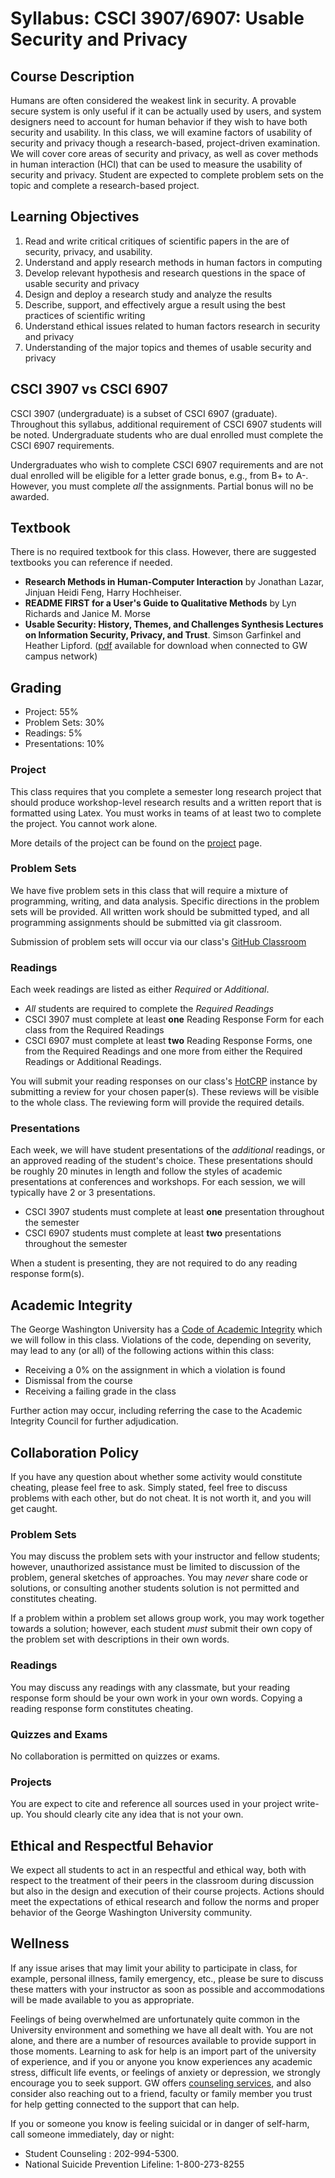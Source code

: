 # Syllabus: CSCI 3907/6907: Usable Security and Privacy

## Course Description

Humans are often considered the weakest link in security. A provable secure system is only useful if it can be actually used by users, and system designers need to account for human behavior if they wish to have both security and usability. In this class, we will examine factors of usability of security and privacy though a research-based, project-driven examination. We will cover core areas of security and privacy, as well as cover methods in human interaction (HCI) that can be used to measure the usability of security and privacy. Student are expected to complete problem sets on the topic and complete a research-based project. 

## Learning Objectives

1. Read and write critical critiques of scientific papers in the are of security, privacy, and usability.
2. Understand and apply research methods in human factors in computing
3. Develop relevant hypothesis and research questions in the space of usable security and privacy
4. Design and deploy a research study and analyze the results
5. Describe, support, and effectively argue a result using the best practices of scientific writing
6. Understand ethical issues related to human factors research in security and privacy
7. Understanding of the major topics and themes of usable security and privacy

## CSCI 3907 vs CSCI 6907

CSCI 3907 (undergraduate) is a subset of CSCI 6907 (graduate). Throughout this syllabus, additional requirement of CSCI 6907 students will be noted. Undergraduate students who are dual enrolled must complete the CSCI 6907 requirements.

Undergraduates who wish to complete CSCI 6907 requirements and are not dual enrolled will be eligible for a letter grade bonus, e.g., from B+ to A-. However, you must complete *all* the assignments. Partial bonus will no be awarded. 

## Textbook

There is no required textbook for this class. However, there are suggested textbooks you can reference if needed.

* **Research Methods in Human-Computer Interaction** by Jonathan Lazar, Jinjuan Heidi Feng, Harry Hochheiser. 
* **README FIRST for a User's Guide to Qualitative Methods** by Lyn Richards and Janice M. Morse
* **Usable Security: History, Themes, and Challenges
Synthesis Lectures on Information Security, Privacy, and Trust**. Simson Garfinkel and Heather Lipford. ([pdf](https://www.morganclaypool.com/doi/abs/10.2200/S00594ED1V01Y201408SPT011) available for download when connected to GW campus network) 

## Grading

* Project: 55%
* Problem Sets: 30%
* Readings: 5%
* Presentations: 10%


### Project

This class requires that you complete a semester long research project that should produce workshop-level research results and a written report that is formatted using Latex. You must works in teams of at least two to complete the project. You cannot work alone. 

More details of the project can be found on the [project](project.md) page. 

### Problem Sets

We have five problem sets in this class that will require a mixture of programming, writing, and data analysis. Specific directions in the problem sets will be provided. All written work should be submitted typed, and all programming assignments should be submitted via git classroom. 

Submission of problem sets will occur via our class's [GitHub Classroom](https://classroom.github.com/classrooms/54329729-csci-3907-6907-usable-security-and-privacy-fall-2019)

### Readings

Each week readings are listed as either *Required* or *Additional*. 

* *All* students are required to complete the *Required Readings* 
* CSCI 3907 must complete at least **one** Reading Response Form for each class from the Required Readings
* CSCI 6907 must complete at least **two** Reading Response Forms, one from the Required Readings and one more from either the Required Readings or Additional Readings.

You will submit your reading responses on our class's [HotCRP](https://hotcrp.adamaviv.com/usecf19/) instance by submitting a review for your chosen paper(s). These reviews will be visible to the whole class. The reviewing form will provide the required details. 

### Presentations

Each week, we will have student presentations of the *additional* readings, or an approved reading of the student's choice. These presentations should be roughly 20 minutes in length and follow the styles of academic presentations at conferences and workshops. For each session, we will typically have 2 or 3 presentations. 

* CSCI 3907 students must complete at least **one** presentation throughout the semester
* CSCI 6907 students must complete at least **two** presentations throughout the semester

When a student is presenting, they are not required to do any reading response form(s). 

## Academic Integrity

The George Washington University has a [Code of Academic Integrity](https://studentconduct.gwu.edu/academic-integrity) which we will follow in this class.  Violations of the code, depending on severity, may lead to any (or all) of the following actions within this class:

* Receiving a 0% on the assignment in which a violation is found
* Dismissal from the course
* Receiving a failing grade in the class

Further action may occur, including referring the case to the Academic Integrity Council for further adjudication.

## Collaboration Policy 

If you have any question about whether some activity would constitute cheating, please feel free to ask. Simply stated, feel free to discuss problems with each other, but do not cheat. It is not worth it, and you will get caught.

### Problem Sets

You may discuss the problem sets with your instructor and fellow students; however, unauthorized assistance must be limited to discussion of the problem, general sketches of approaches. You may *never* share code or solutions, or consulting another students solution is not permitted and constitutes cheating. 

If a problem within a problem set allows group work, you may work together towards a solution; however, each student *must* submit their own copy of the problem set with descriptions in their own words. 

### Readings

You may discuss any readings with any classmate, but your reading response form should be your own work in your own words. Copying a reading response form constitutes cheating. 

### Quizzes and Exams
No collaboration is permitted on quizzes or exams. 

### Projects
You are expect to cite and reference all sources used in your project write-up. You should clearly cite any idea that is not your own.

## Ethical and Respectful Behavior

We expect all students to act in an respectful and ethical way, both with respect to the treatment of their peers in the classroom during discussion but also in the design and execution of their course projects. Actions should meet the expectations of ethical research and follow the norms and proper behavior of the George Washington University community.


## Wellness

If any issue arises that may limit your ability to participate in class, for example, personal illness, family emergency, etc., please be sure to discuss these matters with your instructor as soon as possible and accommodations will be made available to you as appropriate.

Feelings of being overwhelmed are unfortunately quite common in the University environment and something we have all dealt with. You are not alone, and there are a number of resources available to provide support in those moments. Learning to ask for help is an import part of the university of experience, and if you or anyone you know experiences any academic stress, difficult life events, or feelings of anxiety or depression, we strongly encourage you to seek support. GW offers [counseling services](https://healthcenter.gwu.edu/counseling-and-psychological-services), and also consider also reaching out to a friend, faculty or family member you trust for help getting connected to the support that can help.

If you or someone you know is feeling suicidal or in danger of self-harm, call someone immediately, day or night:
* Student Counseling : 202-994-5300.
* National Suicide Prevention Lifeline: 1-800-273-8255

